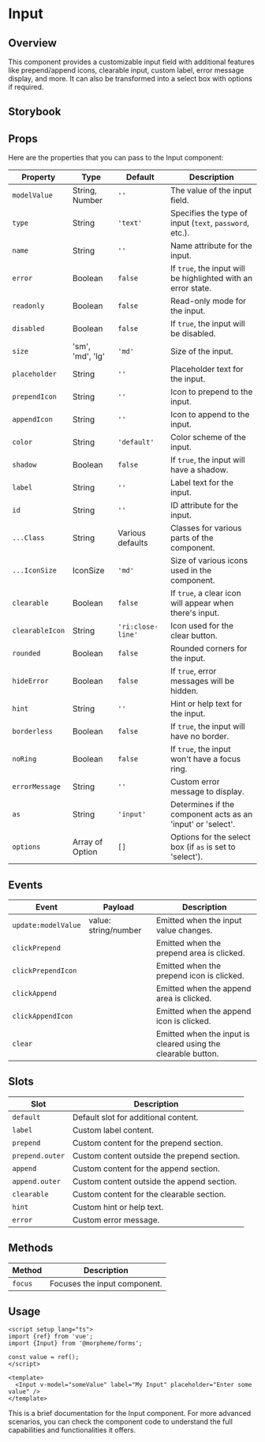 # Input

## Overview

This component provides a customizable input field with additional features like prepend/append icons, clearable input, custom label, error message display, and more. It can also be transformed into a select box with options if required.

## Storybook

<LivePreview src="experimental-forms-input--docs" hide-nav />

## Props

Here are the properties that you can pass to the Input component:

| Property        | Type             | Default           | Description                                                   |
| --------------- | ---------------- | ----------------- | ------------------------------------------------------------- |
| `modelValue`    | String, Number   | `''`              | The value of the input field.                                 |
| `type`          | String           | `'text'`          | Specifies the type of input (`text`, `password`, etc.).       |
| `name`          | String           | `''`              | Name attribute for the input.                                 |
| `error`         | Boolean          | `false`           | If `true`, the input will be highlighted with an error state. |
| `readonly`      | Boolean          | `false`           | Read-only mode for the input.                                 |
| `disabled`      | Boolean          | `false`           | If `true`, the input will be disabled.                        |
| `size`          | 'sm', 'md', 'lg' | `'md'`            | Size of the input.                                            |
| `placeholder`   | String           | `''`              | Placeholder text for the input.                               |
| `prependIcon`   | String           | `''`              | Icon to prepend to the input.                                 |
| `appendIcon`    | String           | `''`              | Icon to append to the input.                                  |
| `color`         | String           | `'default'`       | Color scheme of the input.                                    |
| `shadow`        | Boolean          | `false`           | If `true`, the input will have a shadow.                      |
| `label`         | String           | `''`              | Label text for the input.                                     |
| `id`            | String           | `''`              | ID attribute for the input.                                   |
| `...Class`      | String           | Various defaults  | Classes for various parts of the component.                   |
| `...IconSize`   | IconSize         | `'md'`            | Size of various icons used in the component.                  |
| `clearable`     | Boolean          | `false`           | If `true`, a clear icon will appear when there's input.       |
| `clearableIcon` | String           | `'ri:close-line'` | Icon used for the clear button.                               |
| `rounded`       | Boolean          | `false`           | Rounded corners for the input.                                |
| `hideError`     | Boolean          | `false`           | If `true`, error messages will be hidden.                     |
| `hint`          | String           | `''`              | Hint or help text for the input.                              |
| `borderless`    | Boolean          | `false`           | If `true`, the input will have no border.                     |
| `noRing`        | Boolean          | `false`           | If `true`, the input won't have a focus ring.                 |
| `errorMessage`  | String           | `''`              | Custom error message to display.                              |
| `as`            | String           | `'input'`         | Determines if the component acts as an 'input' or 'select'.   |
| `options`       | Array of Option  | `[]`              | Options for the select box (if `as` is set to 'select').      |

## Events

| Event               | Payload              | Description                                                   |
| ------------------- | -------------------- | ------------------------------------------------------------- |
| `update:modelValue` | value: string/number | Emitted when the input value changes.                         |
| `clickPrepend`      |                      | Emitted when the prepend area is clicked.                     |
| `clickPrependIcon`  |                      | Emitted when the prepend icon is clicked.                     |
| `clickAppend`       |                      | Emitted when the append area is clicked.                      |
| `clickAppendIcon`   |                      | Emitted when the append icon is clicked.                      |
| `clear`             |                      | Emitted when the input is cleared using the clearable button. |

## Slots

| Slot            | Description                                 |
| --------------- | ------------------------------------------- |
| `default`       | Default slot for additional content.        |
| `label`         | Custom label content.                       |
| `prepend`       | Custom content for the prepend section.     |
| `prepend.outer` | Custom content outside the prepend section. |
| `append`        | Custom content for the append section.      |
| `append.outer`  | Custom content outside the append section.  |
| `clearable`     | Custom content for the clearable section.   |
| `hint`          | Custom hint or help text.                   |
| `error`         | Custom error message.                       |

## Methods

| Method  | Description                  |
| ------- | ---------------------------- |
| `focus` | Focuses the input component. |

## Usage

```vue
<script setup lang="ts">
import {ref} from 'vue';
import {Input} from '@morpheme/forms';

const value = ref();
</script>

<template>
  <Input v-model="someValue" label="My Input" placeholder="Enter some value" />
</template>
```

This is a brief documentation for the Input component. For more advanced scenarios, you can check the component code to understand the full capabilities and functionalities it offers.
